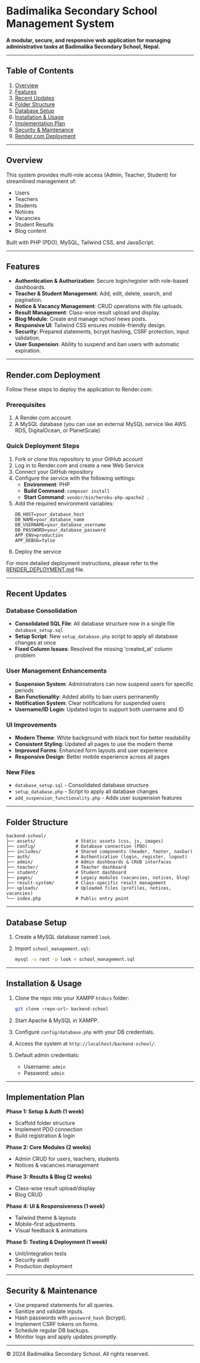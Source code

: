 # Badimalika Secondary School Management System

**A modular, secure, and responsive web application for managing administrative tasks at Badimalika Secondary School, Nepal.**

---

## Table of Contents

1. [Overview](#overview)
2. [Features](#features)
3. [Recent Updates](#recent-updates)
4. [Folder Structure](#folder-structure)
5. [Database Setup](#database-setup)
6. [Installation & Usage](#installation--usage)
7. [Implementation Plan](#implementation-plan)
8. [Security & Maintenance](#security--maintenance)
9. [Render.com Deployment](#rendercom-deployment)

---

## Overview

This system provides multi-role access (Admin, Teacher, Student) for streamlined management of:

* Users
* Teachers
* Students
* Notices
* Vacancies
* Student Results
* Blog content

Built with PHP (PDO), MySQL, Tailwind CSS, and JavaScript.

---

## Features

* **Authentication & Authorization**: Secure login/register with role-based dashboards.
* **Teacher & Student Management**: Add, edit, delete, search, and pagination.
* **Notice & Vacancy Management**: CRUD operations with file uploads.
* **Result Management**: Class-wise result upload and display.
* **Blog Module**: Create and manage school news posts.
* **Responsive UI**: Tailwind CSS ensures mobile-friendly design.
* **Security**: Prepared statements, bcrypt hashing, CSRF protection, input validation.
* **User Suspension**: Ability to suspend and ban users with automatic expiration.

---

## Render.com Deployment

Follow these steps to deploy the application to Render.com:

### Prerequisites

1. A Render.com account
2. A MySQL database (you can use an external MySQL service like AWS RDS, DigitalOcean, or PlanetScale)

### Quick Deployment Steps

1. Fork or clone this repository to your GitHub account
2. Log in to Render.com and create a new Web Service
3. Connect your GitHub repository
4. Configure the service with the following settings:
   - **Environment**: PHP
   - **Build Command**: `composer install`
   - **Start Command**: `vendor/bin/heroku-php-apache2 .`
5. Add the required environment variables:
   ```
   DB_HOST=your_database_host
   DB_NAME=your_database_name
   DB_USERNAME=your_database_username
   DB_PASSWORD=your_database_password
   APP_ENV=production
   APP_DEBUG=false
   ```
6. Deploy the service

For more detailed deployment instructions, please refer to the [RENDER_DEPLOYMENT.md](RENDER_DEPLOYMENT.md) file.

---

## Recent Updates

### Database Consolidation
* **Consolidated SQL File**: All database structure now in a single file `database_setup.sql`
* **Setup Script**: New `setup_database.php` script to apply all database changes at once
* **Fixed Column Issues**: Resolved the missing 'created_at' column problem

### User Management Enhancements
* **Suspension System**: Administrators can now suspend users for specific periods
* **Ban Functionality**: Added ability to ban users permanently
* **Notification System**: Clear notifications for suspended users
* **Username/ID Login**: Updated login to support both username and ID

### UI Improvements
* **Modern Theme**: White background with black text for better readability
* **Consistent Styling**: Updated all pages to use the modern theme
* **Improved Forms**: Enhanced form layouts and user experience
* **Responsive Design**: Better mobile experience across all pages

### New Files
* `database_setup.sql` - Consolidated database structure
* `setup_database.php` - Script to apply all database changes
* `add_suspension_functionality.php` - Adds user suspension features

---

## Folder Structure

```
backend-school/
├── assets/               # Static assets (css, js, images)
├── config/               # Database connection (PDO)
├── includes/             # Shared components (header, footer, navbar)
├── auth/                 # Authentication (login, register, logout)
├── admin/                # Admin dashboards & CRUD interfaces
├── teacher/              # Teacher dashboard
├── student/              # Student dashboard
├── pages/                # Legacy modules (vacancies, notices, blog)
├── result-system/        # Class-specific result management
├── uploads/              # Uploaded files (profiles, notices, vacancies)
└── index.php             # Public entry point
```

---

## Database Setup

1. Create a MySQL database named `look`.
2. Import `school_management.sql`:

   ```bash
   mysql -u root -p look < school_management.sql
   ```

---

## Installation & Usage

1. Clone the repo into your XAMPP `htdocs` folder:

   ```bash
   git clone <repo-url> backend-school
   ```
2. Start Apache & MySQL in XAMPP.
3. Configure `config/database.php` with your DB credentials.
4. Access the system at `http://localhost/backend-school/`.
5. Default admin credentials:

   * Username: `admin`
   * Password: `admin`

---

## Implementation Plan

**Phase 1: Setup & Auth (1 week)**

* Scaffold folder structure
* Implement PDO connection
* Build registration & login

**Phase 2: Core Modules (2 weeks)**

* Admin CRUD for users, teachers, students
* Notices & vacancies management

**Phase 3: Results & Blog (2 weeks)**

* Class-wise result upload/display
* Blog CRUD

**Phase 4: UI & Responsiveness (1 week)**

* Tailwind theme & layouts
* Mobile-first adjustments
* Visual feedback & animations

**Phase 5: Testing & Deployment (1 week)**

* Unit/integration tests
* Security audit
* Production deployment

---

## Security & Maintenance

* Use prepared statements for all queries.
* Sanitize and validate inputs.
* Hash passwords with `password_hash` (bcrypt).
* Implement CSRF tokens on forms.
* Schedule regular DB backups.
* Monitor logs and apply updates promptly.

---

© 2024 Badimalika Secondary School. All rights reserved.

